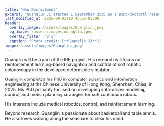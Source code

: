 ```yaml
---
title: "New Recruitment"  
excerpt: "Guanglin Ji started 1 September 2025 as a post-doctoral researcher with the department of Computer Science, University of Copenhagen."
last_modified_at: 2025-09-01T10:45:06-05:00
header:
  overlay_image: /assets/images/Guanglin.jpeg
  og_image: /assets/images/Guanglin.jpeg
  overlay_filter: "0.5"
  caption: "Photo credit: [**Guanglin Ji**]"
image: "assets/images/Guanglin.jpeg"
---
```


Guanglin will be a part of the IRE project. 
His research will focus on reinforcement learning-based navigation and control of soft robotic colonoscopy in the developed deformable simulator. 

Guanglin completed his PhD in computer science and information engineering at the Chinese University of Hong Kong, Shenzhen, China, in 2025. His PhD primarily focused on developing data-driven modeling, control, and motion planning strategies for soft continuum robots. 

His interests include medical robotics, control, and reinforcement learning.

Beyond research, Guanglin is passionate about basketball and table tennis. He also loves walking along the seashore to clear his mind.
